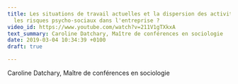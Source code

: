 ```yaml
---
title: Les situations de travail actuelles et la dispersion des activités accroissent-elles
  les risques psycho-sociaux dans l'entreprise ?
video_id: https://www.youtube.com/watch?v=211V1gTXkxA
text_summary: Caroline Datchary, Maître de conférences en sociologie
date: 2019-03-04 10:34:39 +0100
draft: true

---
```

Caroline Datchary, Maître de conférences en sociologie